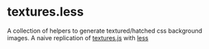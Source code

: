 # textures.less
A collection of helpers to generate textured/hatched css background images. A naive replication of [textures.js](http://riccardoscalco.github.io/textures/) with [less](http://lesscss.org/)
